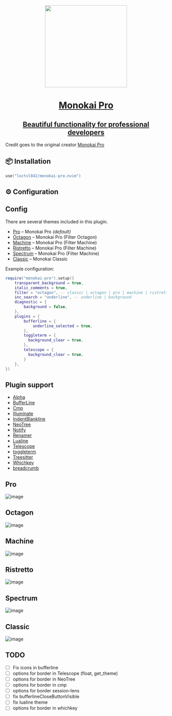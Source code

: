 <div align="center">
    <div class="b-header">
        <a class="active" href="https://github.com/loctvl842/monokai-pro.nvim">
            <img style="width: 16rem" src="./assets/logo.svg" alt="">
            <h1>Monokai Pro</h1>
            <h2>Beautiful functionality for professional developers</h2>
        </a>
    </div>
</div>

Credit goes to the original creator [Monokai Pro](https://monokai.pro/)

## 📦 Installation

```lua
use("loctvl842/monokai-pro.nvim")
```

## ⚙️ Configuration

## Config

There are several themes included in this plugin.

- [Pro](#Pro) – Monokai Pro _(default)_
- [Octagon](#Octagon) – Monokai Pro (Filter Octagon)
- [Machine](#Machine) – Monokai Pro (Filter Machine)
- [Ristretto](#Ristretto) – Monokai Pro (Filter Machine)
- [Spectrum](#Spectrum) – Monokai Pro (Filter Machine)
- [Classic](#Classic) – Monokai Classic

Example configuration:

```lua
require("monokai-pro").setup({
	transparent_background = true,
	italic_comments = true,
	filter = "octagon", -- classic | octagon | pro | machine | ristretto | spectrum
    inc_search = "underline", -- underline | background
	diagnostic = {
		background = false,
	},
	plugins = {
		bufferline = {
			underline_selected = true,
		},
        toggleterm = {
          background_clear = true,
        },
        telescope = {
          background_clear = true,
        }
	},
})
```

## Plugin support

- [Alpha](https://github.com/goolord/alpha-nvim)
- [BufferLine](https://github.com/akinsho/bufferline.nvim)
- [Cmp](https://github.com/hrsh7th/nvim-cmp)
- [Illuminate](https://github.com/RRethy/vim-illuminate)
- [IndentBlankline](https://github.com/lukas-reineke/indent-blankline.nvim)
- [NeoTree](https://github.com/nvim-neo-tree/neo-tree.nvim)
- [Notify](https://github.com/rcarriga/nvim-notify)
- [Renamer](https://github.com/filipdutescu/renamer.nvim)
- [Lualine](https://github.com/nvim-lualine/lualine.nvim)
- [Telescope](https://github.com/nvim-telescope/telescope.nvim)
- [toggleterm](https://github.com/akinsho/toggleterm.nvim)
- [Treesitter](https://github.com/nvim-treesitter/nvim-treesitter)
- [Whichkey](https://github.com/folke/which-key.nvim)
- [breadcrumb](https://github.com/loctvl842/breadcrumb.nvim)

## Pro

![image](./assets/pro.png)

## Octagon

![image](./assets/octagon.png)

## Machine

![image](./assets/machine.png)

## Ristretto

![image](./assets/ristretto.png)

## Spectrum

![image](./assets/spectrum.png)

## Classic

![image](./assets/classic.png)

## TODO

- [ ] Fix icons in bufferline
- [ ] options for border in Telescope (float, get_theme)
- [ ] options for border in NeoTree
- [ ] options for border in cmp
- [ ] options for border session-lens
- [ ] fix bufferlineCloseButtonVisible
- [ ] fix lualine theme
- [ ] options for border in whichkey
